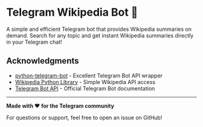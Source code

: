 # Telegram Wikipedia Bot 🤖

A simple and efficient Telegram bot that provides Wikipedia summaries on demand. Search for any topic and get instant Wikipedia summaries directly in your Telegram chat!

## Acknowledgments

- [python-telegram-bot](https://github.com/python-telegram-bot/python-telegram-bot) - Excellent Telegram Bot API wrapper
- [Wikipedia Python Library](https://github.com/goldsmith/Wikipedia) - Simple Wikipedia API access
- [Telegram Bot API](https://core.telegram.org/bots/api) - Official Telegram Bot documentation

---

**Made with ❤️ for the Telegram community**

For questions or support, feel free to open an issue on GitHub!
